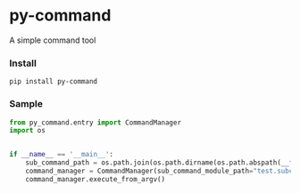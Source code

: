 # py-command

A simple command tool

### Install

```shell script
pip install py-command
```

### Sample

```python
from py_command.entry import CommandManager
import os


if __name__ == '__main__':
    sub_command_path = os.path.join(os.path.dirname(os.path.abspath(__file__)), "subcommand")
    command_manager = CommandManager(sub_command_module_path="test.subcommand", sub_command_path=sub_command_path)
    command_manager.execute_from_argv()
```
